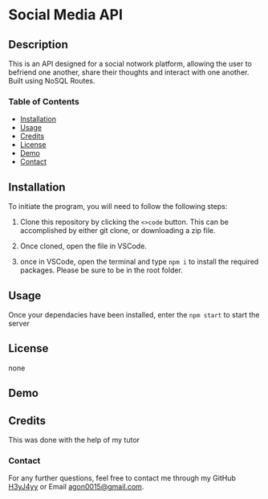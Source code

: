 
  # Social Media API 

  ## Description
  This is an API designed for a social notwork platform, allowing the user to befriend one another, share their thoughts and  interact with one another. Built using NoSQL Routes. 

  ### Table of Contents 

  - [Installation](#installation)
  - [Usage](#usage)
  - [Credits](#credits)
  - [License](#license)
  - [Demo](#demo)
  - [Contact](#contact)

  ## Installation
  To initiate the program, you will need to follow the following steps: 

  1. Clone this repository by clicking the `<>code` button. This can be accomplished by either git clone, or downloading a zip file.

  2. Once cloned, open the file in VSCode.

  3. once in VSCode, open the terminal and type `npm i` to install the required packages. Please be sure to be in the root folder. 

  ## Usage
  Once your dependacies have been installed, enter the `npm start` to start the server

  ## License
  none 
 
  ## Demo
  

  ## Credits
  This was done with the help of my tutor
  
  ### Contact 
  For any further questions, feel free to contact me through my GitHub [H3yJ4yy](https://github.com/H3yJ4yy) or Email [agon0015@gmail.com](mailto:agon0015@gmail.com).
